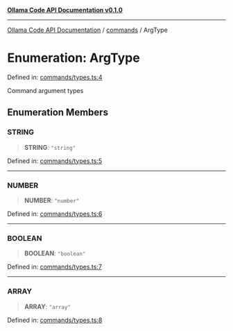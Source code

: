 [**Ollama Code API Documentation v0.1.0**](../../README.md)

***

[Ollama Code API Documentation](../../modules.md) / [commands](../README.md) / ArgType

# Enumeration: ArgType

Defined in: [commands/types.ts:4](https://github.com/erichchampion/ollama-code/blob/f11aa29f0957a2a94b06684242c1f2e6d21777c5/ollama-code/src/commands/types.ts#L4)

Command argument types

## Enumeration Members

### STRING

> **STRING**: `"string"`

Defined in: [commands/types.ts:5](https://github.com/erichchampion/ollama-code/blob/f11aa29f0957a2a94b06684242c1f2e6d21777c5/ollama-code/src/commands/types.ts#L5)

***

### NUMBER

> **NUMBER**: `"number"`

Defined in: [commands/types.ts:6](https://github.com/erichchampion/ollama-code/blob/f11aa29f0957a2a94b06684242c1f2e6d21777c5/ollama-code/src/commands/types.ts#L6)

***

### BOOLEAN

> **BOOLEAN**: `"boolean"`

Defined in: [commands/types.ts:7](https://github.com/erichchampion/ollama-code/blob/f11aa29f0957a2a94b06684242c1f2e6d21777c5/ollama-code/src/commands/types.ts#L7)

***

### ARRAY

> **ARRAY**: `"array"`

Defined in: [commands/types.ts:8](https://github.com/erichchampion/ollama-code/blob/f11aa29f0957a2a94b06684242c1f2e6d21777c5/ollama-code/src/commands/types.ts#L8)
